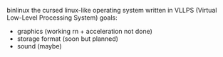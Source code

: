 binlinux
the cursed linux-like operating system written in VLLPS (Virtual Low-Level Processing System)
goals:
- graphics (working rn + acceleration not done)
- storage format (soon but planned)
- sound (maybe)
